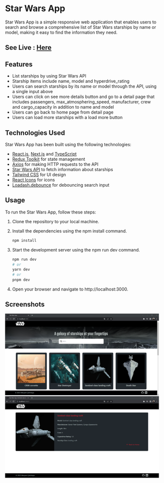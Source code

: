 # Star Wars App

Star Wars App is a simple responsive web application that enables users to search and browse a comprehensive list of Star Wars starships by name or model, making it easy to find the information they need.

## See Live : [Here](https://star-wars-9w691bdrg-meryemctnky.vercel.app/)

## Features

- List starships by using Star Wars API
- Starship items include name, model and hyperdrive_rating
- Users can search starships by its name or model through the API, using a single input above
- Users can click on see more details button and go to a detail page that includes passengers, max_atmosphering_speed, manufacturer, crew and cargo_capacity in addition to name and model
- Users can go back to home page from detail page
- Users can load more starships with a load more button

## Technologies Used

Star Wars App has been built using the following technologies:

- [React.js](https://reactjs.org/), [Next.js](https://nextjs.org/) and [TypeScript](https://www.typescriptlang.org/)
- [Redux Toolkit](https://redux-toolkit.js.org/) for state management
- [Axios](https://axios-http.com/) for making HTTP requests to the API
- [Star Wars API](https://swapi.dev/) to fetch information about starships
- [Tailwind CSS](https://tailwindcss.com/) for UI design
- [React Icons](https://react-icons.github.io/react-icons/) for icons
- [Loadash.debounce](https://www.npmjs.com/package/lodash.debounce) for debouncing search input

## Usage

To run the Star Wars App, follow these steps:

1. Clone the repository to your local machine.
2. Install the dependencies using the npm install command.

   ```bash
   npm install
   ```

3. Start the development server using the npm run dev command.

   ```bash
   npm run dev
   # or
   yarn dev
   # or
   pnpm dev
   ```

4. Open your browser and navigate to http://localhost:3000.

## Screenshots

![home page](/public/screenshot.png)
![detail page](/public/screenshot2.png)
